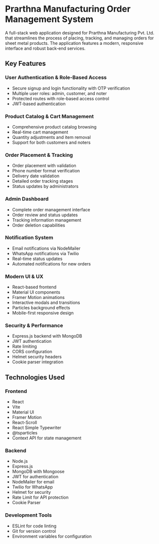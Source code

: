 # Prarthna Manufacturing Order Management System

A full-stack web application designed for Prarthna Manufacturing Pvt. Ltd. that streamlines the process of placing, tracking, and managing orders for sheet metal products. The application features a modern, responsive interface and robust back-end services.


## Key Features

### User Authentication & Role-Based Access
- Secure signup and login functionality with OTP verification
- Multiple user roles: admin, customer, and noter
- Protected routes with role-based access control
- JWT-based authentication

### Product Catalog & Cart Management
- Comprehensive product catalog browsing
- Real-time cart management
- Quantity adjustments and item removal
- Support for both customers and noters

### Order Placement & Tracking
- Order placement with validation
- Phone number format verification
- Delivery date validation
- Detailed order tracking stages
- Status updates by administrators

### Admin Dashboard
- Complete order management interface
- Order review and status updates
- Tracking information management
- Order deletion capabilities

### Notification System
- Email notifications via NodeMailer
- WhatsApp notifications via Twilio
- Real-time status updates
- Automated notifications for new orders

### Modern UI & UX
- React-based frontend
- Material UI components
- Framer Motion animations
- Interactive modals and transitions
- Particles background effects
- Mobile-first responsive design

### Security & Performance
- Express.js backend with MongoDB
- JWT authentication
- Rate limiting
- CORS configuration
- Helmet security headers
- Cookie parser integration

## Technologies Used

### Frontend
- React
- Vite
- Material UI
- Framer Motion
- React-Scroll
- React Simple Typewriter
- @tsparticles
- Context API for state management

### Backend
- Node.js
- Express.js
- MongoDB with Mongoose
- JWT for authentication
- NodeMailer for email
- Twilio for WhatsApp
- Helmet for security
- Rate Limit for API protection
- Cookie Parser

### Development Tools
- ESLint for code linting
- Git for version control
- Environment variables for configuration

